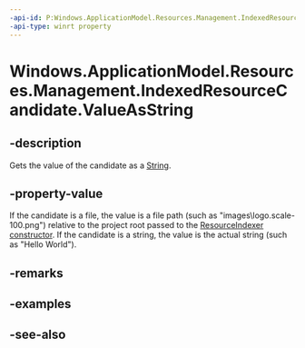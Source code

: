 ```yaml
---
-api-id: P:Windows.ApplicationModel.Resources.Management.IndexedResourceCandidate.ValueAsString
-api-type: winrt property
---
```


<!-- Property syntax
public string ValueAsString { get; }
-->

# Windows.ApplicationModel.Resources.Management.IndexedResourceCandidate.ValueAsString

## -description
Gets the value of the candidate as a [String](/dotnet/api/system.string?view=dotnet-uwp-10.0&preserve-view=true).

## -property-value
If the candidate is a file, the value is a file path (such as "images\logo.scale-100.png") relative to the project root passed to the [ResourceIndexer constructor](/uwp/api/windows.applicationmodel.resources.management.resourceindexer.resourceindexer). If the candidate is a string, the value is the actual string (such as "Hello World").

## -remarks

## -examples

## -see-also
